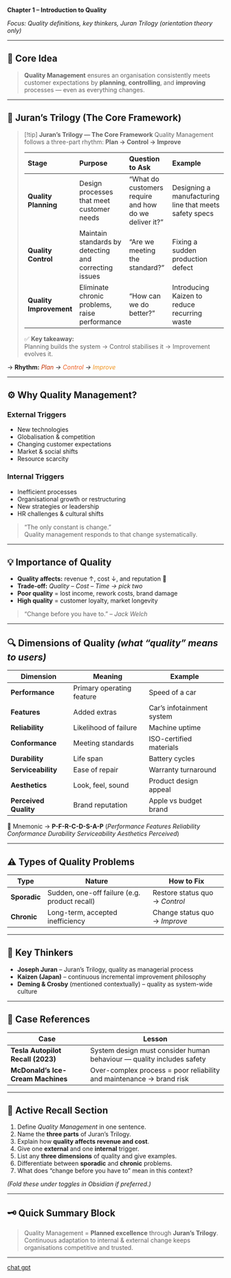  **Chapter 1 – Introduction to Quality**

*Focus: Quality definitions, key thinkers, Juran Trilogy (orientation theory only)*  

---

## 🧠 Core Idea
> **Quality Management** ensures an organisation consistently meets customer expectations by **planning**, **controlling**, and **improving** processes — even as everything changes.

---

## 🔺 Juran’s Trilogy (The Core Framework)


> [!tip] **Juran’s Trilogy — The Core Framework**
> Quality Management follows a three-part rhythm: **Plan → Control → Improve**
>
> | Stage | Purpose | Question to Ask | Example |
> | :-- | :-- | :-- | :-- |
> | **Quality Planning** | Design processes that meet customer needs | “What do customers require and how do we deliver it?” | Designing a manufacturing line that meets safety specs |
> | **Quality Control** | Maintain standards by detecting and correcting issues | “Are we meeting the standard?” | Fixing a sudden production defect |
> | **Quality Improvement** | Eliminate chronic problems, raise performance | “How can we do better?” | Introducing Kaizen to reduce recurring waste |
>
> ✅ **Key takeaway:**  
> Planning builds the system → Control stabilises it → Improvement evolves it.


→ **Rhythm:** *<span style="color:rgb(196, 51, 2)">Plan</span> → <span style="color:rgb(239, 96, 36)">Control</span> → <span style="color:rgb(240, 148, 31)">Improve</span>*  

---

## ⚙️ Why Quality Management?

### External Triggers  
- New technologies  
- Globalisation & competition  
- Changing customer expectations  
- Market & social shifts  
- Resource scarcity  

### Internal Triggers  
- Inefficient processes  
- Organisational growth or restructuring  
- New strategies or leadership  
- HR challenges & cultural shifts  

> “The only constant is change.”  
> Quality management responds to that change systematically.

---

## 💡 Importance of Quality

- **Quality affects:** revenue ↑, cost ↓, and reputation 🔄  
- **Trade-off:** *Quality – Cost – Time → pick two*  
- **Poor quality** = lost income, rework costs, brand damage  
- **High quality** = customer loyalty, market longevity  

> “Change before you have to.” – *Jack Welch*

---

## 🔍 Dimensions of Quality  *(what “quality” means to users)*

| Dimension | Meaning | Example |
|------------|----------|----------|
| **Performance** | Primary operating feature | Speed of a car |
| **Features** | Added extras | Car’s infotainment system |
| **Reliability** | Likelihood of failure | Machine uptime |
| **Conformance** | Meeting standards | ISO-certified materials |
| **Durability** | Life span | Battery cycles |
| **Serviceability** | Ease of repair | Warranty turnaround |
| **Aesthetics** | Look, feel, sound | Product design appeal |
| **Perceived Quality** | Brand reputation | Apple vs budget brand |

🧩 Mnemonic → **P-F-R-C-D-S-A-P** (*Performance Features Reliability Conformance Durability Serviceability Aesthetics Perceived*)

---

## ⚠️ Types of Quality Problems

| Type | Nature | How to Fix |
|------|---------|------------|
| **Sporadic** | Sudden, one-off failure (e.g. product recall) | Restore status quo → *Control* |
| **Chronic** | Long-term, accepted inefficiency | Change status quo → *Improve* |

---

## 🧩 Key Thinkers

- **Joseph Juran** – Juran’s Trilogy, quality as managerial process  
- **Kaizen (Japan)** – continuous incremental improvement philosophy  
- **Deming & Crosby** (mentioned contextually) – quality as system-wide culture

---

## 🧩 Case References

| Case | Lesson |
|------|--------|
| **Tesla Autopilot Recall (2023)** | System design must consider human behaviour — quality includes safety |
| **McDonald’s Ice-Cream Machines** | Over-complex process = poor reliability and maintenance → brand risk |

---

## 🧠 Active Recall Section

1. Define *Quality Management* in one sentence.  
2. Name the **three parts** of Juran’s Trilogy.  
3. Explain how **quality affects revenue and cost**.  
4. Give one **external** and one **internal** trigger.  
5. List any **three dimensions** of quality and give examples.  
6. Differentiate between **sporadic** and **chronic** problems.  
7. What does “change before you have to” mean in this context?

*(Fold these under toggles in Obsidian if preferred.)*

---

## 🗝️ Quick Summary Block

> Quality Management = **Planned excellence** through **Juran’s Trilogy**.  
> Continuous adaptation to internal & external change keeps organisations competitive and trusted.

---


[chat gpt](https://chatgpt.com/share/6902491a-c878-8013-b50f-dc068043a519)
